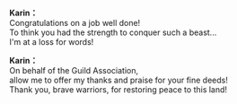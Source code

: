 # 

  
**Karin：**  
Congratulations on a job well done!  
To think you had the strength to conquer such a beast...  
I'm at a loss for words!  
  
**Karin：**  
On behalf of the Guild Association,  
allow me to offer my thanks and praise for your fine deeds!  
Thank you, brave warriors, for restoring peace to this land!  
